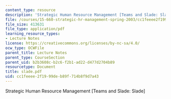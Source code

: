 ```yaml
---
content_type: resource
description: 'Strategic Human Resource Management [Teams and Slade: Slade]'
file: /courses/15-660-strategic-hr-management-spring-2003/cc1feeee2f1999deb89f714b8f9d7a43_slade.pdf
file_size: 413631
file_type: application/pdf
learning_resource_types:
- Lecture Notes
license: https://creativecommons.org/licenses/by-nc-sa/4.0/
ocw_type: OCWFile
parent_title: Lecture Notes
parent_type: CourseSection
parent_uid: b2b3608c-b2c6-f2b1-ad22-d477d2704b89
resourcetype: Document
title: slade.pdf
uid: cc1feeee-2f19-99de-b89f-714b8f9d7a43
---
```

Strategic Human Resource Management [Teams and Slade: Slade]